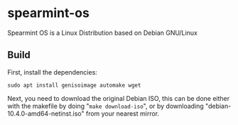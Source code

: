 # spearmint-os
Spearmint OS is a Linux Distribution based on Debian GNU/Linux

## Build
First, install the dependencies:
```
sudo apt install genisoimage automake wget
```
Next, you need to download the original Debian ISO, this can be done either with the makefile by doing "`make download-iso`", or by downloading "debian-10.4.0-amd64-netinst.iso" from your nearest mirror.

